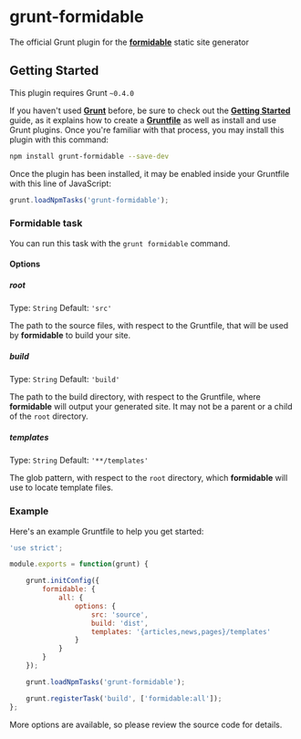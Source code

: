 grunt-formidable
================

The official Grunt plugin for the
<a href="https://github.com/republicwireless-open/formidable" target="_blank">__formidable__</a>
static site generator


## Getting Started

This plugin requires Grunt `~0.4.0`

If you haven't used
<a href="http://gruntjs.com/" target="_blank">__Grunt__</a> before, be sure to check out the
<a href="http://gruntjs.com/getting-started" target="_blank">__Getting Started__</a> guide, as it
explains how to create a
<a href="http://gruntjs.com/sample-gruntfile" target="_blank">__Gruntfile__</a> as well as install
and use Grunt plugins. Once you're familiar with that process, you may install this plugin with
this command:

```bash
npm install grunt-formidable --save-dev
```

Once the plugin has been installed, it may be enabled inside your Gruntfile with this line
of JavaScript:

```javascript
grunt.loadNpmTasks('grunt-formidable');
```

### Formidable task

You can run this task with the `grunt formidable` command.

#### Options

##### root

Type: `String`
Default: `'src'`

The path to the source files, with respect to the Gruntfile, that will be used by __formidable__
to build your site.

##### build

Type: `String`
Default: `'build'`

The path to the build directory, with respect to the Gruntfile, where __formidable__ will output
your generated site. It may not be a parent or a child of the `root` directory.

##### templates

Type: `String`
Default: `'**/templates'`

The glob pattern, with respect to the `root` directory, which __formidable__ will use to locate
template files.

### Example

Here's an example Gruntfile to help you get started:

```javascript
'use strict';

module.exports = function(grunt) {

    grunt.initConfig({
        formidable: {
            all: {
                options: {
                    src: 'source',
                    build: 'dist',
                    templates: '{articles,news,pages}/templates'
                }
            }
        }
    });

    grunt.loadNpmTasks('grunt-formidable');

    grunt.registerTask('build', ['formidable:all']);
};
```

More options are available, so please review the source code for details.
